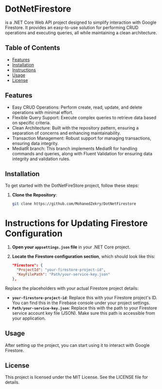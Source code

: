 # DotNetFirestore 
is a .NET Core Web API project designed to simplify interaction with Google Firestore. It provides an easy-to-use solution for performing CRUD operations and executing queries, all while maintaining a clean architecture.

## Table of Contents
- [Features](#features)
- [Installation](#installation)
- [Instructions](#instructions-for-updating-firestore-configuration)
- [Usage](#usage)
- [License](#license)

## Features
- Easy CRUD Operations: Perform create, read, update, and delete operations with minimal effort.
- Flexible Query Support: Execute complex queries to retrieve data based on specific criteria.
- Clean Architecture: Built with the repository pattern, ensuring a separation of concerns and enhancing maintainability.
- Transaction Management: Robust support for managing transactions, ensuring data integrity.
- MediatR branch: This branch implements MediatR for handling commands and queries, along with Fluent Validation for ensuring data integrity and validation rules.

## Installation
To get started with the DotNetFireStore project, follow these steps:

1. **Clone the Repository**:
   ```bash
   git clone https://github.com/MohanedZekry/DotNetFirestore

# Instructions for Updating Firestore Configuration

1. **Open your `appsettings.json` file** in your .NET Core project.

2. **Locate the Firestore configuration section**, which should look like this:

   ```json
   "Firestore": {
     "ProjectId": "your-firestore-project-id",
     "KeyFilePath": "Path/your-service-key.json"
   },
   
Replace the placeholders with your actual Firestore project details:

- **`your-firestore-project-id`**: Replace this with your Firestore project's ID. You can find this in the Firebase console under your project settings.
- **`Path/your-service-key.json`**: Replace this with the path to your Firestore service account key file (JSON). Make sure this path is accessible from your application.

## Usage
After setting up the project, you can start using it to interact with Google Firestore.

## License
This project is licensed under the MIT License. See the LICENSE file for details.

